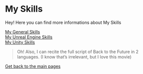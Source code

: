 # My Skills

Hey! Here you can find more informations about My Skills

[My General Skills](https://github.com/LouisViktorCeleyron/Portfolio/blob/master/Skills/GeneralSkills.md)  
[My Unreal Engine Skills](https://github.com/LouisViktorCeleyron/Portfolio/blob/master/Skills/UnrealSkills.md)  
[My Unity Skills ](https://github.com/LouisViktorCeleyron/Portfolio/blob/master/Skills/UnitySkills.md)  

>Oh! Also, I can recite the full script of Back to the Future in 2 languages. (I know that’s irrelevant, but I love this movie)

[Get back to the main pages](https://github.com/LouisViktorCeleyron/Portfolio/blob/master/README.md)
